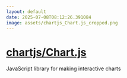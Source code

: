 ```yaml
---
layout: default
date: 2025-07-08T08:12:26.391084
image: assets/chartjs_Chart.js_cropped.png
---
```


# [chartjs/Chart.js](https://github.com/chartjs/Chart.js)

JavaScript library for making interactive charts
